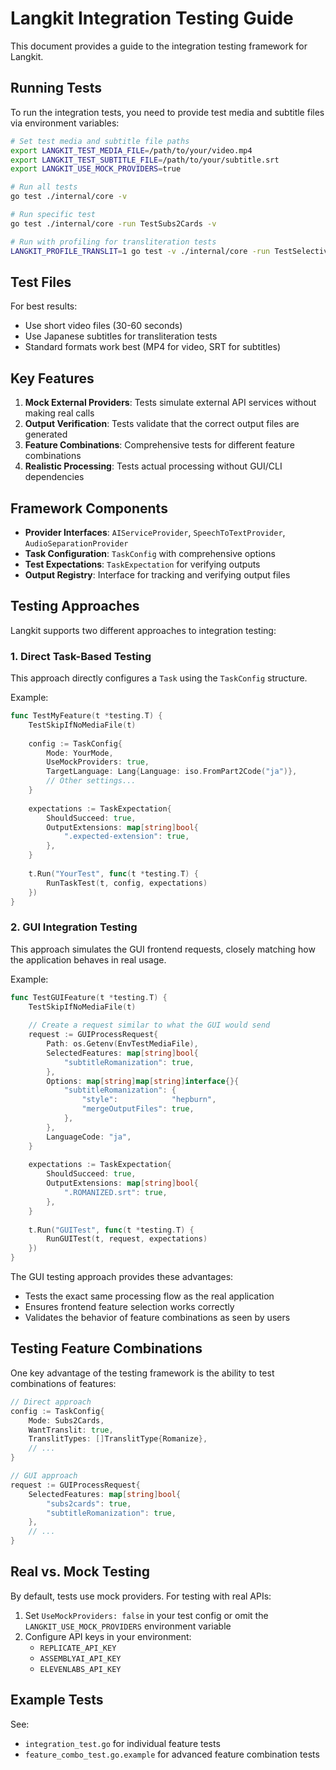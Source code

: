 # Langkit Integration Testing Guide

This document provides a guide to the integration testing framework for Langkit.

## Running Tests

To run the integration tests, you need to provide test media and subtitle files via environment variables:

```bash
# Set test media and subtitle file paths
export LANGKIT_TEST_MEDIA_FILE=/path/to/your/video.mp4
export LANGKIT_TEST_SUBTITLE_FILE=/path/to/your/subtitle.srt
export LANGKIT_USE_MOCK_PROVIDERS=true

# Run all tests
go test ./internal/core -v

# Run specific test 
go test ./internal/core -run TestSubs2Cards -v

# Run with profiling for transliteration tests
LANGKIT_PROFILE_TRANSLIT=1 go test -v ./internal/core -run TestSelectiveTransliteration
```

## Test Files

For best results:
- Use short video files (30-60 seconds)
- Use Japanese subtitles for transliteration tests
- Standard formats work best (MP4 for video, SRT for subtitles)

## Key Features

1. **Mock External Providers**: Tests simulate external API services without making real calls
2. **Output Verification**: Tests validate that the correct output files are generated
3. **Feature Combinations**: Comprehensive tests for different feature combinations
4. **Realistic Processing**: Tests actual processing without GUI/CLI dependencies

## Framework Components

- **Provider Interfaces**: `AIServiceProvider`, `SpeechToTextProvider`, `AudioSeparationProvider`
- **Task Configuration**: `TaskConfig` with comprehensive options
- **Test Expectations**: `TaskExpectation` for verifying outputs
- **Output Registry**: Interface for tracking and verifying output files

## Testing Approaches

Langkit supports two different approaches to integration testing:

### 1. Direct Task-Based Testing

This approach directly configures a `Task` using the `TaskConfig` structure.

Example:
```go
func TestMyFeature(t *testing.T) {
    TestSkipIfNoMediaFile(t)
    
    config := TaskConfig{
        Mode: YourMode,
        UseMockProviders: true,
        TargetLanguage: Lang{Language: iso.FromPart2Code("ja")},
        // Other settings...
    }
    
    expectations := TaskExpectation{
        ShouldSucceed: true,
        OutputExtensions: map[string]bool{
            ".expected-extension": true,
        },
    }
    
    t.Run("YourTest", func(t *testing.T) {
        RunTaskTest(t, config, expectations)
    })
}
```

### 2. GUI Integration Testing

This approach simulates the GUI frontend requests, closely matching how the application behaves in real usage.

Example:
```go
func TestGUIFeature(t *testing.T) {
    TestSkipIfNoMediaFile(t)
    
    // Create a request similar to what the GUI would send
    request := GUIProcessRequest{
        Path: os.Getenv(EnvTestMediaFile),
        SelectedFeatures: map[string]bool{
            "subtitleRomanization": true,
        },
        Options: map[string]map[string]interface{}{
            "subtitleRomanization": {
                "style":            "hepburn",
                "mergeOutputFiles": true,
            },
        },
        LanguageCode: "ja",
    }
    
    expectations := TaskExpectation{
        ShouldSucceed: true,
        OutputExtensions: map[string]bool{
            ".ROMANIZED.srt": true,
        },
    }
    
    t.Run("GUITest", func(t *testing.T) {
        RunGUITest(t, request, expectations)
    })
}
```

The GUI testing approach provides these advantages:
- Tests the exact same processing flow as the real application
- Ensures frontend feature selection works correctly
- Validates the behavior of feature combinations as seen by users

## Testing Feature Combinations

One key advantage of the testing framework is the ability to test combinations of features:

```go
// Direct approach
config := TaskConfig{
    Mode: Subs2Cards,
    WantTranslit: true,
    TranslitTypes: []TranslitType{Romanize},
    // ...
}

// GUI approach
request := GUIProcessRequest{
    SelectedFeatures: map[string]bool{
        "subs2cards": true,
        "subtitleRomanization": true,
    },
    // ...
}
```

## Real vs. Mock Testing

By default, tests use mock providers. For testing with real APIs:

1. Set `UseMockProviders: false` in your test config or omit the `LANGKIT_USE_MOCK_PROVIDERS` environment variable
2. Configure API keys in your environment:
   - `REPLICATE_API_KEY`
   - `ASSEMBLYAI_API_KEY`
   - `ELEVENLABS_API_KEY`

## Example Tests

See:
- `integration_test.go` for individual feature tests
- `feature_combo_test.go.example` for advanced feature combination tests